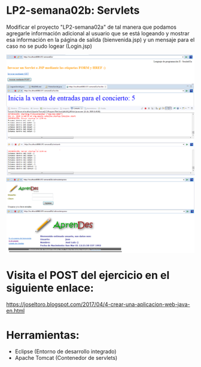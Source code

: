 # LP2-semana02b: Servlets

Modificar el proyecto "LP2-semana02a" de tal manera que podamos agregarle información adicional al usuario que se está logeando y mostrar esa información en la página de salida (bienvenida.jsp) y un mensaje para el caso no se pudo logear (Login.jsp)
 
![](https://raw.githubusercontent.com/ctec105/LP2-semana02b/master/image01.png)
![](https://raw.githubusercontent.com/ctec105/LP2-semana02b/master/image02.png)

# Visita el POST del ejercicio en el siguiente enlace:
https://joseltoro.blogspot.com/2017/04/4-crear-una-aplicacion-web-java-en.html

# Herramientas:
- Eclipse (Entorno de desarrollo integrado)
- Apache Tomcat (Contenedor de servlets)